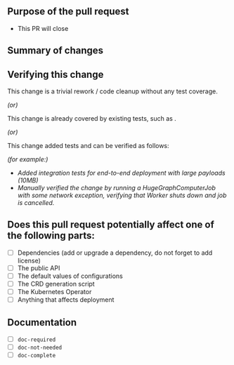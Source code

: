 <!-- 
  Thank you very much for contributing to Apache HugeGraph, we are happy that you want to help us improve HugeGraph! 

  Here are some tips for you:

    1. If this is your first time, please read the [contributing guidelines](https://github.com/apache/incubator-hugegraph/blob/f23c648937c8c4601a9f721d688eabfec7a8cfb3/CONTRIBUTING.md).
  
    2. Replace texts surrounded by `<` and `>` based on your pull request, e.g. <ISSUE NUMBER>.

    3. Name the pull request in the form "[<TYPE>-<ISSUE NUMBER>] [<COMPONENT>] Title of the pull request", 
      where <TYPE> should be clear, such as: Feature | Fix | Improvement | Refactor | Revert | Chore, 
      <ISSUE NUMBER> should be replaced by the actual issue number.   
      Skip <COMPONENT> if you are unsure about which is the best component.

    4. Each pull request should address only one issue, not mix up code from multiple issues.

    5. Put an `x` in the `[ ]` to mark the item as CHECKED. `[x]`
-->

## Purpose of the pull request

- This PR will close <ISSUE NUMBER>

<!-- Please explain more context in this section, clarify why the changes are needed. 

For example:

- If you propose a new API, clarify the use case for a new API.
- If you fix a bug, you can clarify why it is a bug. -->

## Summary of changes

<!-- Please clarify what changes you are proposing. The purpose of this section is to outline the changes and how this PR fixes the issue. These change logs are helpful for better ant faster reviews.)

For example:

- If you introduce a new feature, please show detailed design here or add the link of design documentation.
- If you refactor some codes with changing classes, showing the class hierarchy will help reviewers.
- If there is a discussion in the mailing list, please add the link. -->

## Verifying this change

<!-- Please pick either of the following options -->

This change is a trivial rework / code cleanup without any test coverage.

*(or)*

This change is already covered by existing tests, such as <PLEASE DESCRIBE TESTS>.

*(or)*

This change added tests and can be verified as follows:

*(for example:)*

- *Added integration tests for end-to-end deployment with large payloads (10MB)*
- *Manually verified the change by running a HugeGraphComputerJob with some network exception, verifying that Worker shuts down and job is cancelled.*

## Does this pull request potentially affect one of the following parts:

<!-- DO NOT REMOVE THIS SECTION. CHECK THE PROPER BOX ONLY. -->

- [ ]  Dependencies (add or upgrade a dependency, do not forget to add license)
- [ ]  The public API
- [ ]  The default values of configurations
- [ ]  The CRD generation script
- [ ]  The Kubernetes Operator
- [ ]  Anything that affects deployment

## Documentation

<!-- DO NOT REMOVE THIS SECTION. CHECK THE PROPER BOX ONLY. -->

- [ ]  `doc-required` <!-- Your PR changes impact docs and you will update later -->
- [ ]  `doc-not-needed` <!-- Your PR changes do not impact docs -->
- [ ]  `doc-complete` <!-- Related docs have been already added or updated -->
